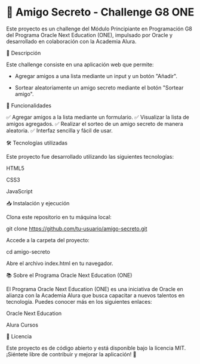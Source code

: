 # 🎉 Amigo Secreto - Challenge G8 ONE

Este proyecto es un challenge del Módulo Principiante en Programación G8 del Programa Oracle Next Education (ONE), impulsado por Oracle y desarrollado en colaboración con la Academia Alura.

📌 Descripción

Este challenge consiste en una aplicación web que permite:

- Agregar amigos a una lista mediante un input y un botón "Añadir".

- Sortear aleatoriamente un amigo secreto mediante el botón "Sortear amigo".

🚀 Funcionalidades

✅ Agregar amigos a la lista mediante un formulario.
✅ Visualizar la lista de amigos agregados.
✅ Realizar el sorteo de un amigo secreto de manera aleatoria.
✅ Interfaz sencilla y fácil de usar.

🛠️ Tecnologías utilizadas

Este proyecto fue desarrollado utilizando las siguientes tecnologías:

HTML5

CSS3

JavaScript

📥 Instalación y ejecución

Clona este repositorio en tu máquina local:

git clone https://github.com/tu-usuario/amigo-secreto.git

Accede a la carpeta del proyecto:

cd amigo-secreto

Abre el archivo index.html en tu navegador.

📚 Sobre el Programa Oracle Next Education (ONE)

El Programa Oracle Next Education (ONE) es una iniciativa de Oracle en alianza con la Academia Alura que busca capacitar a nuevos talentos en tecnología. Puedes conocer más en los siguientes enlaces:

Oracle Next Education

Alura Cursos

📄 Licencia

Este proyecto es de código abierto y está disponible bajo la licencia MIT. ¡Siéntete libre de contribuir y mejorar la aplicación! 🚀

